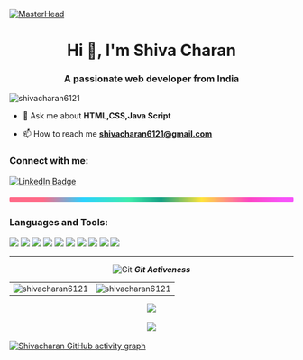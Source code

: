 [![MasterHead](https://chkskills.com/wp-content/uploads/2020/04/PNC-Animated-Banners.gif)](https://rishavchanda.io)

<h1 align="center">Hi 👋, I'm Shiva Charan</h1>
<h3 align="center">A passionate web developer from India</h3>

<p align="left"> <img src="https://komarev.com/ghpvc/?username=shivacharan6121&label=Profile%20views&color=0e75b6&style=flat" alt="shivacharan6121" /> </p>

- 💬 Ask me about **HTML,CSS,Java Script**

- 📫 How to reach me **shivacharan6121@gmail.com**

<h3 align="left">Connect with me:</h3>
<p align="left">
<a href="https://www.linkedin.com/in/poloju-shivacharan-52111b1b7/" target="blank"> 
    <img align="center" src="https://img.shields.io/badge/LinkedIn-blue?style=for-the-badge&logo=linkedin&logoColor=white" alt="LinkedIn Badge"/>
</a>  
</p>

<img src="https://github.com/ArshErgon/ArshErgon/blob/main/assets/header/lineBar.png" width="100%" height="8px"/>

<h3 align="left">Languages and Tools:</h3>
<p align="left"> 

[![](https://img.shields.io/badge/C--A8B9CC?style=for-the-badge&logo=C)](#)
[![](https://img.shields.io/badge/Python--3776AB?style=for-the-badge&logo=Python)](#) 
[![](https://img.shields.io/badge/Java--4479A1?style=for-the-badge&logo=Java)](#) 
[![](https://img.shields.io/badge/php--777BB4?style=for-the-badge&logo=php)](#) 
[![](https://img.shields.io/badge/html--E34F26?style=for-the-badge&logo=HTML5)](#) 
[![](https://img.shields.io/badge/CSS--1572B6?style=for-the-badge&logo=CSS3)](#) 
[![](https://img.shields.io/badge/JavaScript--F7DF1E?style=for-the-badge&logo=JavaScript)](#) 
[![](https://img.shields.io/badge/Bootstrap--7952B3?style=for-the-badge&logo=Bootstrap)](#) 
[![](https://img.shields.io/badge/MySQL--4479A1?style=for-the-badge&logo=MySQL)](#) 
[![](https://img.shields.io/badge/Linux--FCC624?style=for-the-badge&logo=Linux)](#)

  
  
<hr>
<p align="center">
<img src="https://media.giphy.com/media/W5eoZHPpUx9sapR0eu/giphy.gif" width="30px" alt="Git"/>&nbsp;<i><b>Git Activeness</b></i></p>


<table cellpadding="0">
  <tr style="padding: 0">
    <!-- GitHub Stats Card -->  
    <td valign="top"><img height="200" src="https://github-readme-stats.vercel.app/api?username=shivacharan6121&show_icons=true&locale=en&theme=radical#gh-dark-mode-only" alt="shivacharan6121"/></td>
    <!-- GitHub Top Language Card -->
    <td valign="top"><img height="200" src="https://github-readme-stats.vercel.app/api/top-langs/?username=shivacharan6121&show_icons=true&locale=en&layout=compact&theme=radical&custom_title=Languages" alt="shivacharan6121" /></td>
  </tr>
</table>



<p align="center">
  <img src="https://github-readme-streak-stats.herokuapp.com?user=shivacharan6121&&theme=dark&show_icons=true)](https://git.io/streak-stats" /> 

<p align="center">
  <img src="https://capsule-render.vercel.app/api?type=waving&color=gradient&height=150&width=100%&section=footer"/>
</p>

[![Shivacharan GitHub activity graph](https://github-readme-activity-graph.vercel.app/graph?username=shivacharan6121&theme=high-contrast)](https://github.com/ashutosh00710/github-readme-activity-graph)



